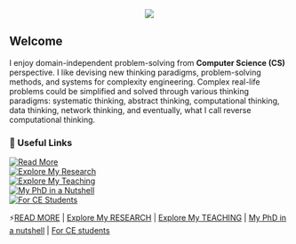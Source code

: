 

<div style="text-align: center;">
    <img src="https://capsule-render.vercel.app/api?type=waving&height=200&color=gradient&text=Morteza's%20Coding%20Hall&animation=twinkling&descAlign=45&textBg=false&fontColor=balck" />
</div>

<!--
# Welcome 👋
# Morteza's Coding Hall

**m-zakeri/m-zakeri** is a ✨ _special_ ✨ repository because its `README.md` (this file) appears on your GitHub profile.

Here are some ideas to get you started:

- 🔭 I’m currently working on ...
- 🌱 I’m currently learning ...
- 👯 I’m looking to collaborate on ...
- 🤔 I’m looking for help with ...
- 💬 Ask me about ...
- 📫 How to reach me: ...
- 😄 Pronouns: ...
- ⚡ Fun fact: ...
-->

## Welcome
I enjoy domain-independent problem-solving from **Computer Science (CS)** perspective.
I like devising new thinking paradigms, problem-solving methods, and systems for complexity engineering. 
Complex real-life problems could be simplified and solved through various thinking paradigms: systematic thinking, abstract thinking, computational thinking, data thinking, network thinking, and eventually, what I call reverse computational thinking.

### 📌 Useful Links
[![Read More](https://img.shields.io/badge/-READ%20MORE-2ea44f?style=for-the-badge&logo=github&logoColor=white)](https://m-zakeri.github.io/)  
[![Explore My Research](https://img.shields.io/badge/-Explore%20My%20RESEARCH-2ea44f?style=for-the-badge&logo=github&logoColor=white)](https://m-zakeri.github.io/pages/research.html)  
[![Explore My Teaching](https://img.shields.io/badge/-Explore%20My%20TEACHING-2ea44f?style=for-the-badge&logo=github&logoColor=white)](https://m-zakeri.github.io/list-of-my-teaching-courses.html#list-of-my-teaching-courses)  
[![My PhD in a Nutshell](https://img.shields.io/badge/-My%20PhD%20in%20a%20nutshell-2ea44f?style=for-the-badge&logo=github&logoColor=white)](https://m-zakeri.github.io/PhD/)  
[![For CE Students](https://img.shields.io/badge/-For%20CE%20students-2ea44f?style=for-the-badge&logo=github&logoColor=white)](http://webpages.iust.ac.ir/morteza_zakeri/repo/iust_course_materials/index.html)  
    
⚡[READ MORE](https://m-zakeri.github.io/) | [Explore My RESEARCH](https://m-zakeri.github.io/pages/research.html) | [Explore My TEACHING](https://m-zakeri.github.io/list-of-my-teaching-courses.html#list-of-my-teaching-courses) | [My PhD in a nutshell](https://m-zakeri.github.io/PhD/) | [For CE students ](http://webpages.iust.ac.ir/morteza_zakeri/repo/iust_course_materials/index.html) 
